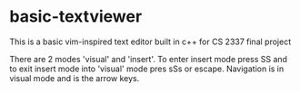 # basic-textviewer

This is a basic vim-inspired text editor built in c++ for CS 2337 final project

There are 2 modes 'visual' and 'insert'.
To enter insert mode press SS and to exit insert mode into 'visual' mode pres sSs or escape. Navigation is in visual mode and is the arrow keys. 

